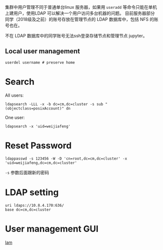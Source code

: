 集群中用户管理不同于普通单台linux 服务器，如果用 `useradd` 等命令只能在单机上建用户，使用LDAP 可以解决一个用户访问多台机器的问题。
目前服务器部分同学（2018级及之前）的账号存放在管理节点的 LDAP 数据库中，包括 NFS 的账号也在。

不在 LDAP 数据库中的同学账号无法ssh登录存储节点和管理节点 jupyter。

## Local user management
```
userdel username # preserve home
```

# Search
All users:
```shell
ldapsearch -LLL -x -b dc=cm,dc=cluster -s sub "(objectclass=posixAccount)" dn
```
One user:
```
ldapsearch -x 'uid=weijiafeng'
```

# Reset Password
```
ldappasswd -s 123456 -W -D 'cn=root,dc=cm,dc=cluster' -x 'uid=weijiafeng,dc=cm,dc=cluster'
```
`-s` 参数后面跟新的密码

# LDAP setting
```
uri ldaps://10.8.4.170:636/
base dc=cm,dc=cluster
```
# User management GUI
[lam](http://10.8.4.170/lam)
